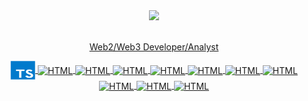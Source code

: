 <div align="center">
  <a href="https://github.com/clemeson">
  <img height="180em" src="https://github-readme-stats.vercel.app/api?username=clemeson&show_icons=true&theme=nord&include_all_commits=true&count_private=true"/>
<!---  <img height="180em" src="https://github-readme-stats.vercel.app/api/top-langs/?username=clemeson&layout=dafrkt&langs_count=3&theme=nord"/> -->
</div>

  
<div style="display: inline_block" align="center"><br>
  <p>Web2/Web3 Developer/Analyst</p>

  <img align="center" alt="Ts" height="30" width="40" src="https://raw.githubusercontent.com/devicons/devicon/master/icons/typescript/typescript-plain.svg">
  <img align="center" alt="HTML" height="30" width="40" src="https://cdn.simpleicons.org/express">
  <img align="center" alt="HTML" height="30" width="40" src="https://cdn.simpleicons.org/nestjs">
  <img align="center" alt="HTML" height="30" width="40" src="https://cdn.simpleicons.org/python">
   <img align="center" alt="HTML" height="30" width="40" src="https://cdn.simpleicons.org/flask">
  <img align="center" alt="HTML" height="30" width="40" src="https://cdn.simpleicons.org/sqlite">
  <img align="center" alt="HTML" height="30" width="40" src="https://cdn.simpleicons.org/angular">
   <img align="center" alt="HTML" height="30" width="40" src="https://cdn.simpleicons.org/angular">
  <img align="center" alt="HTML" height="30" width="40" src="https://cdn.simpleicons.org/react">
  <img align="center" alt="HTML" height="30" width="40" src="https://cdn.simpleicons.org/docker">
  <img align="center" alt="HTML" height="30" width="40" src="https://cdn.simpleicons.org/figma">


</div>


